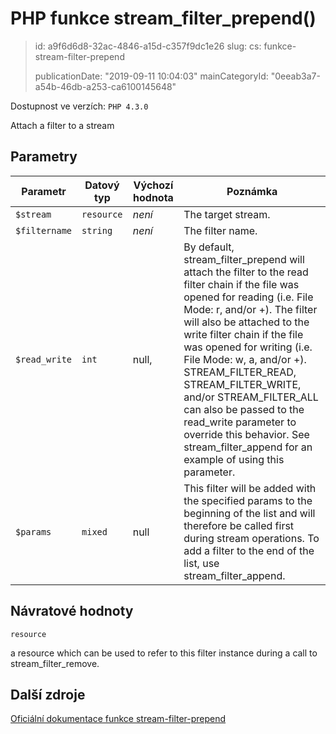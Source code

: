 PHP funkce stream_filter_prepend()
==================================

> id: a9f6d6d8-32ac-4846-a15d-c357f9dc1e26
> slug:
> 	cs: funkce-stream-filter-prepend
>
> publicationDate: "2019-09-11 10:04:03"
> mainCategoryId: "0eeab3a7-a54b-46db-a253-ca6100145648"

Dostupnost ve verzích: `PHP 4.3.0`

Attach a filter to a stream


Parametry
--------------

| Parametr | Datový typ | Výchozí hodnota | Poznámka |
|-----|-----|-----|-----|
| `$stream` | `resource` | *není* | The target stream. |
| `$filtername` | `string` | *není* | The filter name. |
| `$read_write` | `int` | null, | By default, stream_filter_prepend will attach the filter to the read filter chain if the file was opened for reading (i.e. File Mode: r, and/or +). The filter will also be attached to the write filter chain if the file was opened for writing (i.e. File Mode: w, a, and/or +). STREAM_FILTER_READ, STREAM_FILTER_WRITE, and/or STREAM_FILTER_ALL can also be passed to the read_write parameter to override this behavior. See stream_filter_append for an example of using this parameter. |
| `$params` | `mixed` | null | This filter will be added with the specified params to the beginning of the list and will therefore be called first during stream operations. To add a filter to the end of the list, use stream_filter_append. |


Návratové hodnoty
----------------

`resource`

a resource which can be used to refer to this filter
instance during a call to stream_filter_remove.

Další zdroje
------------

[Oficiální dokumentace funkce stream-filter-prepend](https://www.php.net/manual/en/function.stream-filter-prepend.php)
